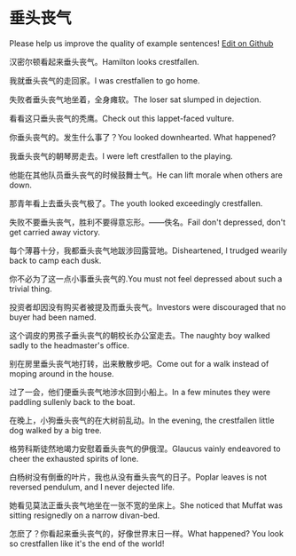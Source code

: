 # 垂头丧气

Please help us improve the quality of example sentences! [Edit on Github](https://github.com/jiyushe/jiyu-example-sentence-source/blob/main/chinese/chuitousangqi.md)

<p><span class="chinese">汉密尔顿看起来垂头丧气。</span><span class="english">Hamilton looks crestfallen.</span></p>

<p><span class="chinese">我就垂头丧气的走回家。</span><span class="english">I was crestfallen to go home.</span></p>

<p><span class="chinese">失败者垂头丧气地坐着，全身瘫软。</span><span class="english">The loser sat slumped in dejection.</span></p>

<p><span class="chinese">看看这只垂头丧气的秃鹰。</span><span class="english">Check out this lappet-faced vulture.</span></p>

<p><span class="chinese">你垂头丧气的。发生什么事了？</span><span class="english">You looked downhearted. What happened?</span></p>

<p><span class="chinese">我垂头丧气的朝琴房走去。</span><span class="english">I were left crestfallen to the playing.</span></p>

<p><span class="chinese">他能在其他队员垂头丧气的时候鼓舞士气。</span><span class="english">He can lift morale when others are down.</span></p>

<p><span class="chinese">那青年看上去垂头丧气极了。</span><span class="english">The youth looked exceedingly crestfallen.</span></p>

<p><span class="chinese">失败不要垂头丧气，胜利不要得意忘形。——佚名。</span><span class="english">Fail don't depressed, don't get carried away victory.</span></p>

<p><span class="chinese">每个薄暮十分，我都垂头丧气地跋涉回露营地。</span><span class="english">Disheartened, I trudged wearily back to camp each dusk.</span></p>

<p><span class="chinese">你不必为了这一点小事垂头丧气的.</span><span class="english">You must not feel depressed about such a trivial thing.</span></p>

<p><span class="chinese">投资者却因没有购买者被提及而垂头丧气。</span><span class="english">Investors were discouraged that no buyer had been named.</span></p>

<p><span class="chinese">这个调皮的男孩子垂头丧气的朝校长办公室走去。</span><span class="english">The naughty boy walked sadly to the headmaster's office.</span></p>

<p><span class="chinese">别在房里垂头丧气地打转，出来散散步吧。</span><span class="english">Come out for a walk instead of moping around in the house.</span></p>

<p><span class="chinese">过了一会，他们便垂头丧气地涉水回到小船上。</span><span class="english">In a few minutes they were paddling sullenly back to the boat.</span></p>

<p><span class="chinese">在晚上，小狗垂头丧气的在大树前乱动。</span><span class="english">In the evening, the crestfallen little dog walked by a big tree.</span></p>

<p><span class="chinese">格劳科斯徒然地竭力安慰着垂头丧气的伊俄涅。</span><span class="english">Glaucus vainly endeavored to cheer the exhausted spirits of Ione.</span></p>

<p><span class="chinese">白杨树没有倒垂的叶片，我也从没有垂头丧气的日子。</span><span class="english">Poplar leaves is not reversed pendulum, and I never dejected life.</span></p>

<p><span class="chinese">她看见莫法正垂头丧气地坐在一张不宽的坐床上。</span><span class="english">She noticed that Muffat was sitting resignedly on a narrow divan-bed.</span></p>

<p><span class="chinese">怎麽了？你看起来垂头丧气的，好像世界末日一样。</span><span class="english">What happened? You look so crestfallen like it's the end of the world!</span></p>

